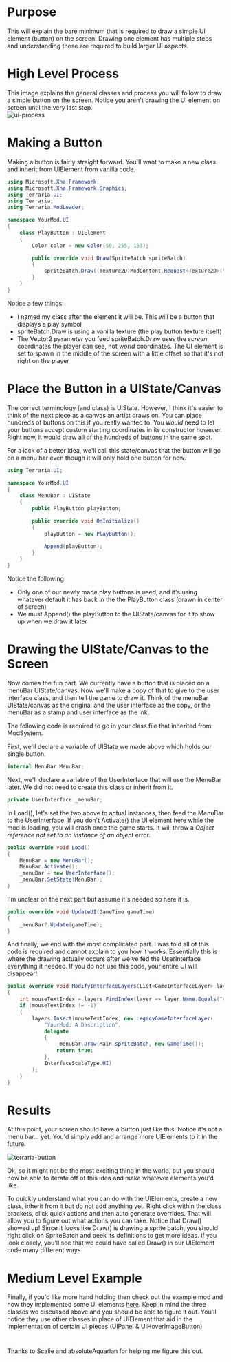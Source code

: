 # Purpose
This will explain the bare minimum that is required to draw a simple UI element (button) on the screen. Drawing one element has multiple steps and understanding these are required to build larger UI aspects.

# High Level Process
This image explains the general classes and process you will follow to draw a simple button on the screen. Notice you aren't drawing the UI element on screen until the very last step.  
![ui-process](https://user-images.githubusercontent.com/8439537/80857675-c28f0000-8c08-11ea-95df-39712a2159c3.png)

# Making a Button
Making a button is fairly straight forward. You'll want to make a new class and inherit from UIElement from vanilla code. 
```cs
using Microsoft.Xna.Framework;
using Microsoft.Xna.Framework.Graphics;
using Terraria.UI;
using Terraria;
using Terraria.ModLoader;

namespace YourMod.UI
{
    class PlayButton : UIElement
    {
        Color color = new Color(50, 255, 153);

        public override void Draw(SpriteBatch spriteBatch)
        {
            spriteBatch.Draw((Texture2D)ModContent.Request<Texture2D>("Terraria/UI/ButtonPlay"), new Vector2(Main.screenWidth + 20, Main.screenHeight -20) / 2f, color);
        }   
    }
}
```
Notice a few things:
* I named my class after the element it will be. This will be a button that displays a play symbol
* spriteBatch.Draw is using a vanilla texture (the play button texture itself)
* The Vector2 parameter you feed spriteBatch.Draw uses the _screen_ coordinates the player can see, not _world_ coordinates. The UI element is set to spawn in the middle of the screen with a little offset so that it's not right on the player

# Place the Button in a UIState/Canvas
The correct terminology (and class) is UIState. However, I think it's easier to think of the next piece as a canvas an artist draws on. You can place hundreds of buttons on this if you really wanted to. You _would_ need to let your buttons accept custom starting coordinates in its constructor however. Right now, it would draw all of the hundreds of buttons in the same spot.

For a lack of a better idea, we'll call this state/canvas that the button will go on a menu bar even though it will only hold one button for now.
```cs
using Terraria.UI;

namespace YourMod.UI
{
    class MenuBar : UIState
    {
        public PlayButton playButton;

        public override void OnInitialize()
        {
            playButton = new PlayButton();

            Append(playButton);
        }
    }
}
```
Notice the following:
* Only one of our newly made play buttons is used, and it's using whatever default it has back in the the PlayButton class (drawn in center of screen)
* We must Append() the playButton to the UIState/canvas for it to show up when we draw it later

# Drawing the UIState/Canvas to the Screen
Now comes the fun part. We currently have a button that is placed on a menuBar UIState/canvas. Now we'll make a copy of that to give to the user interface class, and then tell the game to draw it. Think of the menuBar UIState/canvas as the original and the user interface as the copy, or the menuBar as a stamp and user interface as the ink.

The following code is required to go in your class file that inherited from ModSystem.

First, we'll declare a variable of UIState we made above which holds our single button.
```cs
internal MenuBar MenuBar;
```
Next, we'll declare a variable of the UserInterface that will use the MenuBar later. We did not need to create this class or inherit from it.
```cs
private UserInterface _menuBar;
```
In Load(), let's set the two above to actual instances, then feed the MenuBar to the UserInterface. If you don't Activate() the UI element here while the mod is loading, you will crash once the game starts. It will throw a _Object reference not set to an instance of an object_ error.
```cs
public override void Load()
{
    MenuBar = new MenuBar();
    MenuBar.Activate();
    _menuBar = new UserInterface();
    _menuBar.SetState(MenuBar);
}
```
I'm unclear on the next part but assume it's needed so here it is.
```cs
public override void UpdateUI(GameTime gameTime)
{
    _menuBar?.Update(gameTime);
}
```
And finally, we end with the most complicated part. I was told all of this code is required and cannot explain to you how it works. Essentially this is where the drawing actually occurs after we've fed the UserInterface everything it needed. If you do not use this code, your entire UI will disappear!
```cs
public override void ModifyInterfaceLayers(List<GameInterfaceLayer> layers)
{
    int mouseTextIndex = layers.FindIndex(layer => layer.Name.Equals("Vanilla: Mouse Text"));
    if (mouseTextIndex != -1)
    {
        layers.Insert(mouseTextIndex, new LegacyGameInterfaceLayer(
            "YourMod: A Description",
            delegate
            {
                _menuBar.Draw(Main.spriteBatch, new GameTime());
                return true;
            },
            InterfaceScaleType.UI)
        );
    }
}
```
# Results
At this point, your screen should have a button just like this. Notice it's not a menu bar... yet. You'd simply add and arrange more UIElements to it in the future.

![terraria-button](https://user-images.githubusercontent.com/8439537/80858632-6380b980-8c0f-11ea-950e-c4740ef506c1.png)

Ok, so it might not be the most exciting thing in the world, but you should now be able to iterate off of this idea and make whatever elements you'd like.

To quickly understand what you can do with the UIElements, create a new class, inherit from it but do not add anything yet. Right click within the class brackets, click quick actions and then auto generate overrides. That will allow you to figure out what actions you can take. Notice that Draw() showed up! Since it looks like Draw() is drawing a sprite batch, you should right click on SpriteBatch and peek its definitions to get more ideas. If you look closely, you'll see that we could have called Draw() in our UIElement code many different ways.

# Medium Level Example
Finally, if you'd like more hand holding then check out the example mod and how they implemented some UI elements [here](https://github.com/tModLoader/tModLoader/tree/master/ExampleMod/UI). Keep in mind the three classes we discussed above and you should be able to figure it out. You'll notice they use other classes in place of UIElement that aid in the implementation of certain UI pieces (UIPanel & UIHoverImageButton)

# 
Thanks to Scalie and absoluteAquarian for helping me figure this out.
